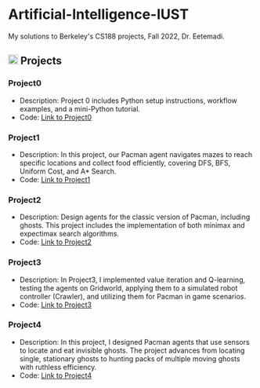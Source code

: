 # Artificial-Intelligence-IUST
My solutions to Berkeley's CS188 projects, Fall 2022, Dr. Eetemadi.

## <img width="20" height="20" src="https://img.icons8.com/ios/50/41b883/project.png" alt="project"/> Projects
### Project0
- Description: Project 0 includes Python setup instructions, workflow examples, and a mini-Python tutorial.
- Code: [Link to Project0](https://github.com/lelnazrezaeel/Artificial-Intelligence-IUST/tree/main/Project0)

### Project1
- Description: In this project, our Pacman agent navigates mazes to reach specific locations and collect food efficiently, covering DFS, BFS, Uniform Cost, and A* Search.
- Code: [Link to Project1](https://github.com/lelnazrezaeel/Artificial-Intelligence-IUST/tree/main/Project1)

### Project2
- Description: Design agents for the classic version of Pacman, including ghosts. This project includes the implementation of both minimax and expectimax search algorithms.
- Code: [Link to Project2](https://github.com/lelnazrezaeel/Artificial-Intelligence-IUST/tree/main/Project2)

### Project3
- Description: In Project3, I implemented value iteration and Q-learning, testing the agents on Gridworld, applying them to a simulated robot controller (Crawler), and utilizing them for Pacman in game scenarios.
- Code: [Link to Project3](https://github.com/lelnazrezaeel/Artificial-Intelligence-IUST/tree/main/Project3)

### Project4
- Description: In this project, I designed Pacman agents that use sensors to locate and eat invisible ghosts. The project advances from locating single, stationary ghosts to hunting packs of multiple moving ghosts with ruthless efficiency.
- Code: [Link to Project4](https://github.com/lelnazrezaeel/Artificial-Intelligence-IUST/tree/main/Project4)

